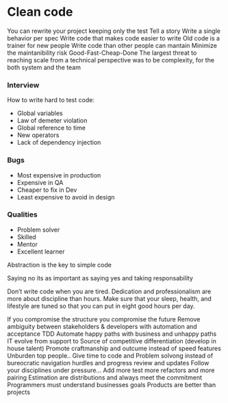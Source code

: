 # Clean code

You can rewrite your project keeping only the test
Tell a story 
Write a single behavior per spec
Write code that makes code easier to write
Old code is a trainer for new people
Write code than other people can mantain
Minimize the maintanibility risk
Good-Fast-Cheap-Done
The largest threat to reaching scale from a technical perspective was to be complexity, for the both system and the team

### Interview 

How to write hard to test code:
- Global variables
- Law of demeter violation
- Global reference to time
- New operators
- Lack of dependency injection

### Bugs
- Most expensive in production
- Expensive in QA
- Cheaper to fix in Dev
- Least expensive to avoid in design

### Qualities

- Problem solver
- Skilled
- Mentor
- Excellent learner

Abstraction is the key to simple code

Saying no its as important as saying yes and taking responsability

Don’t write code when you are tired. Dedication and professionalism are more about discipline than hours. Make sure that your sleep, health, and lifestyle are tuned so that you can put in eight good hours per day.

If you compromise the structure you compromise the future
Remove ambiguity between stakeholders & developers with automation and acceptance TDD
Automate happy paths with business and unhappy paths
IT evolve from support to Source of competitive differentiation (develop in house talent)
Promote craftmanship and outcume instead of speed features
Unburden top people.. Give time to code and Problem solvong instead of bureocratic navigation hurdles and progress review and updates
Follow your disciplines under pressure... Add more test more refactors and more pairing
Estimation are distributions and always meet the commitment
Programmers must understand businesses goals
Products are better than projects